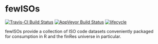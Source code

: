 
<!-- README.md is generated from README.Rmd. Please edit that file -->
fewISOs
==========

[![Travis-CI Build Status](https://travis-ci.org/bautheac/fewISOs.svg?branch=master)](https://travis-ci.org/bautheac/fewISOs)
[![AppVeyor Build Status](https://ci.appveyor.com/api/projects/status/github/bautheac/fewISOs?branch=master&svg=true)](https://ci.appveyor.com/project/bautheac/fewISOs)
[![lifecycle](https://img.shields.io/badge/lifecycle-experimental-orange.svg)](https://www.tidyverse.org/lifecycle/#experimental)

fewISOs provide a collection of ISO code datasets conveniently packaged for consumption in R and the finRes universe in particular. 
